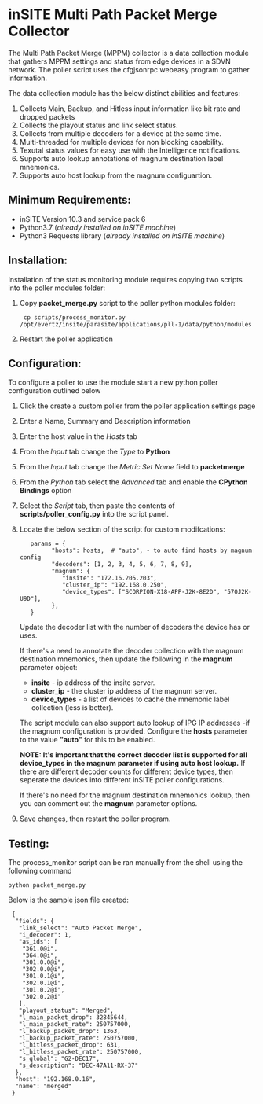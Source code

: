 # inSITE Multi Path Packet Merge Collector

The Multi Path Packet Merge (MPPM) collector is a data collection module that gathers MPPM settings and status from edge devices in a SDVN network.  The poller script uses the cfgjsonrpc webeasy program to gather information.   

The data collection module has the below distinct abilities and features:

1. Collects Main, Backup, and Hitless input information like bit rate and dropped packets
2. Collects the playout status and link select status.
3. Collects from multiple decoders for a device at the same time.
4. Multi-threaded for multiple devices for non blocking capability.
5. Texutal status values for easy use with the Intelligence notifications.
6. Supports auto lookup annotations of magnum destination label mnemonics.
7. Supports auto host lookup from the magnum configuartion.

## Minimum Requirements:

- inSITE Version 10.3 and service pack 6
- Python3.7 (_already installed on inSITE machine_)
- Python3 Requests library (_already installed on inSITE machine_)

## Installation:

Installation of the status monitoring module requires copying two scripts into the poller modules folder:

1. Copy __packet_merge.py__ script to the poller python modules folder:
   ```
    cp scripts/process_monitor.py /opt/evertz/insite/parasite/applications/pll-1/data/python/modules
   ```

2. Restart the poller application

## Configuration:

To configure a poller to use the module start a new python poller configuration outlined below

1. Click the create a custom poller from the poller application settings page
2. Enter a Name, Summary and Description information
3. Enter the host value in the _Hosts_ tab
4. From the _Input_ tab change the _Type_ to __Python__
5. From the _Input_ tab change the _Metric Set Name_ field to __packetmerge__
6. From the _Python_ tab select the _Advanced_ tab and enable the __CPython Bindings__ option
7. Select the _Script_ tab, then paste the contents of __scripts/poller_config.py__ into the script panel.

8. Locate the below section of the script for custom modifcations:
   ```
      params = {
            "hosts": hosts,  # "auto", - to auto find hosts by magnum config
            "decoders": [1, 2, 3, 4, 5, 6, 7, 8, 9],
            "magnum": {
               "insite": "172.16.205.203",
               "cluster_ip": "192.168.0.250",
               "device_types": ["SCORPION-X18-APP-J2K-8E2D", "570J2K-U9D"],
            },
      }
   ```
   
   Update the decoder list with the number of decoders the device has or uses.
   
   If there's a need to annotate the decoder collection with the magnum destination mnemonics, then update the following in the __magnum__ parameter object:

   - __insite__ - ip address of the insite server.
   - __cluster_ip__ - the cluster ip address of the magnum server.
   - __device_types__ - a list of devices to cache the mnemonic label collection (less is better).

   The script module can also support auto lookup of IPG IP addresses -if the magnum configuration is provided. Configure the __hosts__ parameter to the value __"auto"__ for this to be enabled. 
   
   __NOTE: It's important that the correct decoder list is supported for all device_types in the magnum parameter if using auto host lookup.__  If there are different decoder counts for different device types, then seperate the devices into different inSITE poller configurations.

   If there's no need for the magnum destination mnemonics lookup, then you can comment out the __magnum__ parameter options.

9.  Save changes, then restart the poller program.

## Testing:

The process_monitor script can be ran manually from the shell using the following command
```
python packet_merge.py
```

Below is the sample json file created:

```
 {
  "fields": {
   "link_select": "Auto Packet Merge",
   "i_decoder": 1,
   "as_ids": [
    "361.0@i",
    "364.0@i",
    "301.0.0@i",
    "302.0.0@i",
    "301.0.1@i",
    "302.0.1@i",
    "301.0.2@i",
    "302.0.2@i"
   ],
   "playout_status": "Merged",
   "l_main_packet_drop": 32845644,
   "l_main_packet_rate": 250757000,
   "l_backup_packet_drop": 1363,
   "l_backup_packet_rate": 250757000,
   "l_hitless_packet_drop": 631,
   "l_hitless_packet_rate": 250757000,
   "s_global": "G2-DEC17",
   "s_description": "DEC-47A11-RX-37"
  },
  "host": "192.168.0.16",
  "name": "merged"
 }
```